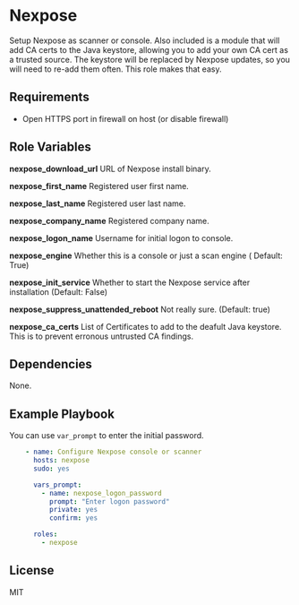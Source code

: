 Nexpose
=========

Setup Nexpose as scanner or console.
Also included is a module that will add CA certs to the Java keystore, allowing you to add your own CA cert as a trusted source. The keystore will be replaced by Nexpose updates, so you will need to re-add them often. This role makes that easy.

Requirements
------------

- Open HTTPS port in firewall on host (or disable firewall)

Role Variables
--------------

**nexpose_download_url**    URL of Nexpose install binary.

**nexpose_first_name**      Registered user first name.

**nexpose_last_name**       Registered user last name.

**nexpose_company_name**    Registered company name.

**nexpose_logon_name**      Username for initial logon to console.

**nexpose_engine**         Whether this is a console or just a scan engine (
Default: True)

**nexpose_init_service**    Whether to start the Nexpose service after 
installation (Default: False)

**nexpose_suppress_unattended_reboot**  Not really sure. (Default: true)

**nexpose_ca_certs**        List of Certificates to add to the deafult Java 
keystore. This is to prevent erronous untrusted CA findings.


Dependencies
------------

None.

Example Playbook
----------------
You can use `var_prompt` to enter the initial password.

```yaml
    - name: Configure Nexpose console or scanner
      hosts: nexpose
      sudo: yes

      vars_prompt:
        - name: nexpose_logon_password
          prompt: "Enter logon password"
          private: yes
          confirm: yes

      roles:
        - nexpose
```

License
-------

MIT
